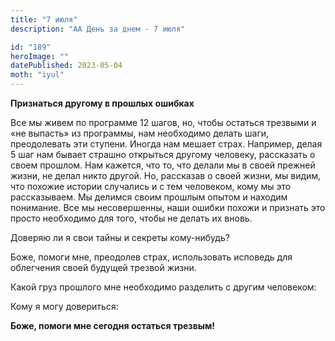 ```yaml
---
title: "7 июля"
description: "АА День за днем - 7 июля"

id: "189"
heroImage: ""
datePublished: 2023-05-04
moth: "iyul"
---
```


**Признаться другому в прошлых ошибках**

Все мы живем по программе 12 шагов, но, чтобы остаться трезвыми и «не выпасть»
из программы, нам необходимо делать шаги, преодолевать эти ступени. Иногда нам
мешает страх. Например, делая 5 шаг нам бывает страшно открыться другому
человеку, рассказать о своем прошлом. Нам кажется, что то, что делали мы в
своей прежней жизни, не делал никто другой. Но, рассказав о своей жизни, мы
видим, что похожие истории случались и с тем человеком, кому мы это
рассказываем. Мы делимся своим прошлым опытом и находим понимание. Все мы
несовершенны, наши ошибки похожи и признать это просто необходимо для того,
чтобы не делать их вновь.

Доверяю ли я свои тайны и секреты кому-нибудь?

Боже, помоги мне, преодолев страх, использовать исповедь для облегчения своей
будущей трезвой жизни.

Какой груз прошлого мне необходимо разделить с другим человеком:

Кому я могу довериться:

**Боже, помоги мне сегодня остаться трезвым!**
